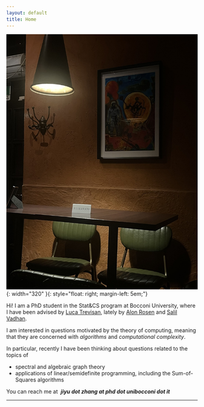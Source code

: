 ```yaml
---
layout: default
title: Home
---
```




![PROG](/assets/prog.jpg){: width="320" }{: style="float: right; margin-left: 5em;"}


Hi! I am a PhD student in the Stat&CS program at Bocconi University, where I have been advised by [Luca Trevisan](https://lucatrevisan.github.io/), lately by [Alon Rosen](https://www.alonrosen.net/) and [Salil Vadhan](https://salil.seas.harvard.edu/).

I am interested in questions motivated by the theory of computing, meaning that they are concerned with *algorithms* and *computational complexity*.

In particular, recently I have been thinking about questions related to the topics of

* spectral and algebraic graph theory
* applications of linear/semidefinite programming, including the Sum-of-Squares algorithms


You can reach me at &nbsp;***jiyu dot zhang at phd dot unibocconi dot it***

---







